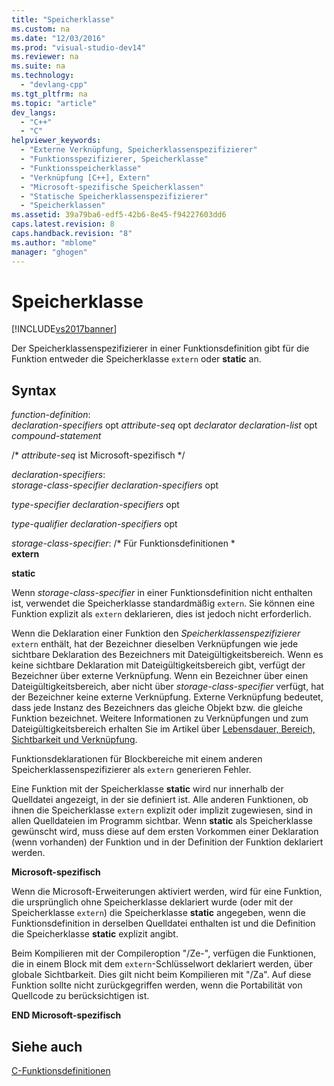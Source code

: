 ```yaml
---
title: "Speicherklasse"
ms.custom: na
ms.date: "12/03/2016"
ms.prod: "visual-studio-dev14"
ms.reviewer: na
ms.suite: na
ms.technology: 
  - "devlang-cpp"
ms.tgt_pltfrm: na
ms.topic: "article"
dev_langs: 
  - "C++"
  - "C"
helpviewer_keywords: 
  - "Externe Verknüpfung, Speicherklassenspezifizierer"
  - "Funktionsspezifizierer, Speicherklasse"
  - "Funktionsspeicherklasse"
  - "Verknüpfung [C++], Extern"
  - "Microsoft-spezifische Speicherklassen"
  - "Statische Speicherklassenspezifizierer"
  - "Speicherklassen"
ms.assetid: 39a79ba6-edf5-42b6-8e45-f94227603dd6
caps.latest.revision: 8
caps.handback.revision: "8"
ms.author: "mblome"
manager: "ghogen"
---
```

# Speicherklasse
[!INCLUDE[vs2017banner](../assembler/inline/includes/vs2017banner.md)]

Der Speicherklassenspezifizierer in einer Funktionsdefinition gibt für die Funktion entweder die Speicherklasse `extern` oder **static** an.  
  
## Syntax  
 *function\-definition*:  
 *declaration\-specifiers*  opt *attribute\-seq* opt *declarator declaration\-list* opt *compound\-statement*  
  
 \/\* *attribute\-seq* ist Microsoft\-spezifisch \*\/  
  
 *declaration\-specifiers*:  
 *storage\-class\-specifier declaration\-specifiers*  opt  
  
 *type\-specifier declaration\-specifiers*  opt  
  
 *type\-qualifier declaration\-specifiers*  opt  
  
 *storage\-class\-specifier*: \/\* Für Funktionsdefinitionen \*  
 **extern**  
  
 **static**  
  
 Wenn *storage\-class\-specifier* in einer Funktionsdefinition nicht enthalten ist, verwendet die Speicherklasse standardmäßig `extern`.  Sie können eine Funktion explizit als `extern` deklarieren, dies ist jedoch nicht erforderlich.  
  
 Wenn die Deklaration einer Funktion den *Speicherklassenspezifizierer* `extern` enthält, hat der Bezeichner dieselben Verknüpfungen wie jede sichtbare Deklaration des Bezeichners mit Dateigültigkeitsbereich.  Wenn es keine sichtbare Deklaration mit Dateigültigkeitsbereich gibt, verfügt der Bezeichner über externe Verknüpfung.  Wenn ein Bezeichner über einen Dateigültigkeitsbereich, aber nicht über *storage\-class\-specifier* verfügt, hat der Bezeichner keine externe Verknüpfung.  Externe Verknüpfung bedeutet, dass jede Instanz des Bezeichners das gleiche Objekt bzw. die gleiche Funktion bezeichnet.  Weitere Informationen zu Verknüpfungen und zum Dateigültigkeitsbereich erhalten Sie im Artikel über [Lebensdauer, Bereich, Sichtbarkeit und Verknüpfung](../c-language/lifetime-scope-visibility-and-linkage.md).  
  
 Funktionsdeklarationen für Blockbereiche mit einem anderen Speicherklassenspezifizierer als `extern` generieren Fehler.  
  
 Eine Funktion mit der Speicherklasse **static** wird nur innerhalb der Quelldatei angezeigt, in der sie definiert ist.  Alle anderen Funktionen, ob ihnen die Speicherklasse `extern` explizit oder implizit zugewiesen, sind in allen Quelldateien im Programm sichtbar.  Wenn **static** als Speicherklasse gewünscht wird, muss diese auf dem ersten Vorkommen einer Deklaration \(wenn vorhanden\) der Funktion und in der Definition der Funktion deklariert werden.  
  
 **Microsoft\-spezifisch**  
  
 Wenn die Microsoft\-Erweiterungen aktiviert werden, wird für eine Funktion, die ursprünglich ohne Speicherklasse deklariert wurde \(oder mit der Speicherklasse `extern`\) die Speicherklasse **static** angegeben, wenn die Funktionsdefinition in derselben Quelldatei enthalten ist und die Definition die Speicherklasse **static** explizit angibt.  
  
 Beim Kompilieren mit der Compileroption "\/Ze\-", verfügen die Funktionen, die in einem Block mit dem `extern`\-Schlüsselwort deklariert werden, über globale Sichtbarkeit.  Dies gilt nicht beim Kompilieren mit "\/Za".  Auf diese Funktion sollte nicht zurückgegriffen werden, wenn die Portabilität von Quellcode zu berücksichtigen ist.  
  
 **END Microsoft\-spezifisch**  
  
## Siehe auch  
 [C\-Funktionsdefinitionen](../c-language/c-function-definitions.md)